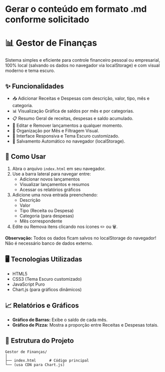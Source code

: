 # Gerar o conteúdo em formato .md conforme solicitado
# 📊 Gestor de Finanças
Sistema simples e eficiente para controle financeiro pessoal ou empresarial, 100% local (salvando os dados no navegador via localStorage) e com visual moderno e tema escuro.

## ✨ Funcionalidades
- 📥 Adicionar Receitas e Despesas com descrição, valor, tipo, mês e categoria.
- 📊 Visualização Gráfica de saldos por mês e por categorias.
- 📋 Resumo Geral de receitas, despesas e saldo acumulado.
- 🧹 Editar e Remover lançamentos a qualquer momento.
- 📅 Organização por Mês e Filtragem Visual.
- 🎨 Interface Responsiva e Tema Escuro customizado.
- 🧠 Salvamento Automático no navegador (localStorage).

## 🚀 Como Usar
1. Abra o arquivo `index.html` em seu navegador.
2. Use a barra lateral para navegar entre:
   - Adicionar novos lançamentos
   - Visualizar lançamentos e resumos
   - Acessar os relatórios gráficos
3. Adicione uma nova entrada preenchendo:
   - Descrição
   - Valor
   - Tipo (Receita ou Despesa)
   - Categoria (para despesas)
   - Mês correspondente
4. Edite ou Remova itens clicando nos ícones ✏️ ou 🗑️.

**Observação:** Todos os dados ficam salvos no localStorage do navegador! Não é necessário banco de dados externo.

## 🖥️ Tecnologias Utilizadas
- HTML5
- CSS3 (Tema Escuro customizado)
- JavaScript Puro
- Chart.js (para gráficos dinâmicos)

## 📈 Relatórios e Gráficos
- **Gráfico de Barras:** Exibe o saldo de cada mês.
- **Gráfico de Pizza:** Mostra a proporção entre Receitas e Despesas totais.

## 📂 Estrutura do Projeto
```plaintext
Gestor de Finanças/
│
├── index.html      # Código principal
└── (usa CDN para Chart.js)
